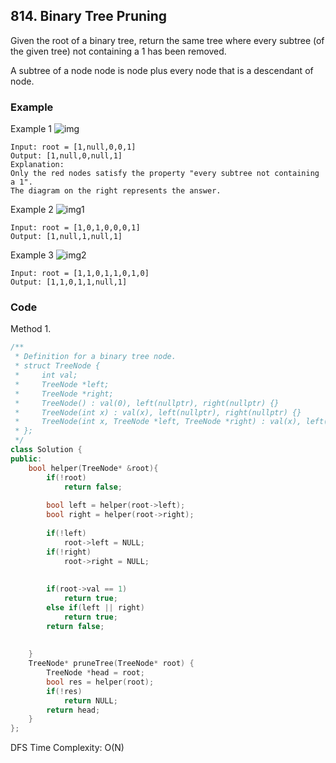## 814. Binary Tree Pruning

Given the root of a binary tree, return the same tree where every subtree (of the given tree) not containing a 1 has been removed.

A subtree of a node node is node plus every node that is a descendant of node.


### Example
Example 1
![img](https://s3-lc-upload.s3.amazonaws.com/uploads/2018/04/06/1028_2.png "img")
```
Input: root = [1,null,0,0,1]
Output: [1,null,0,null,1]
Explanation: 
Only the red nodes satisfy the property "every subtree not containing a 1".
The diagram on the right represents the answer.
```


Example 2
![img1](https://s3-lc-upload.s3.amazonaws.com/uploads/2018/04/06/1028_1.png "img1")
```
Input: root = [1,0,1,0,0,0,1]
Output: [1,null,1,null,1]
```

Example 3
![img2](https://s3-lc-upload.s3.amazonaws.com/uploads/2018/04/05/1028.png "img2")
```
Input: root = [1,1,0,1,1,0,1,0]
Output: [1,1,0,1,1,null,1]
```

### Code

Method 1.
```C++
/**
 * Definition for a binary tree node.
 * struct TreeNode {
 *     int val;
 *     TreeNode *left;
 *     TreeNode *right;
 *     TreeNode() : val(0), left(nullptr), right(nullptr) {}
 *     TreeNode(int x) : val(x), left(nullptr), right(nullptr) {}
 *     TreeNode(int x, TreeNode *left, TreeNode *right) : val(x), left(left), right(right) {}
 * };
 */
class Solution {
public:
    bool helper(TreeNode* &root){
        if(!root)
            return false;
        
        bool left = helper(root->left);
        bool right = helper(root->right);
        
        if(!left)
            root->left = NULL;
        if(!right)
            root->right = NULL;
    
        
        if(root->val == 1)
            return true;
        else if(left || right)
            return true;
        return false;
        
        
    }
    TreeNode* pruneTree(TreeNode* root) {
        TreeNode *head = root;
        bool res = helper(root);
        if(!res)
            return NULL;
        return head;
    }
};
```

DFS
Time Complexity: O(N)
